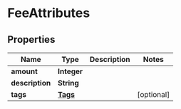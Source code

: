 # FeeAttributes

## Properties
Name | Type | Description | Notes
------------ | ------------- | ------------- | -------------
**amount** | **Integer** |  | 
**description** | **String** |  | 
**tags** | [**Tags**](Tags.md) |  |  [optional]
